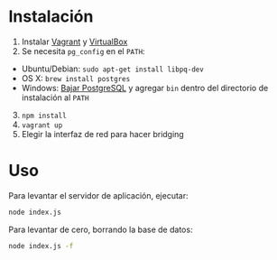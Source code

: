 Instalación
===========

1. Instalar [Vagrant](https://www.vagrantup.com/downloads) y [VirtualBox](https://www.virtualbox.org/wiki/Downloads)
2. Se necesita `pg_config` en el `PATH`:
  * Ubuntu/Debian: `sudo apt-get install libpq-dev`
  * OS X: `brew install postgres`
  * Windows: [Bajar PostgreSQL](http://www.postgresql.org/download/windows/) y agregar `bin` dentro del directorio de instalación al `PATH`
3. `npm install`
4. `vagrant up`
5. Elegir la interfaz de red para hacer bridging

Uso
===

Para levantar el servidor de aplicación, ejecutar:

```sh
node index.js
```

Para levantar de cero, borrando la base de datos:

```sh
node index.js -f
```
